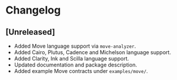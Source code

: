 # Changelog

## [Unreleased]
- Added Move language support via `move-analyzer`.
- Added Cairo, Plutus, Cadence and Michelson language support.
- Added Clarity, Ink and Scilla language support.
- Updated documentation and package description.
- Added example Move contracts under `examples/move/`.
